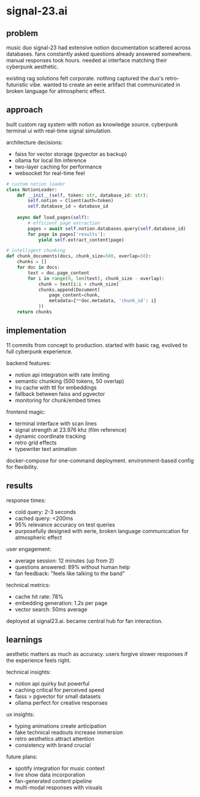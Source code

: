 # signal-23.ai

## problem

music duo signal-23 had extensive notion documentation scattered across databases. fans constantly asked questions already answered somewhere. manual responses took hours. needed ai interface matching their cyberpunk aesthetic.

existing rag solutions felt corporate. nothing captured the duo's retro-futuristic vibe. wanted to create an eerie artifact that communicated in broken language for atmospheric effect.

## approach

built custom rag system with notion as knowledge source. cyberpunk terminal ui with real-time signal simulation.

architecture decisions:
- faiss for vector storage (pgvector as backup)
- ollama for local llm inference
- two-layer caching for performance
- websocket for real-time feel

```python
# custom notion loader
class NotionLoader:
    def __init__(self, token: str, database_id: str):
        self.notion = Client(auth=token)
        self.database_id = database_id
        
    async def load_pages(self):
        # efficient page extraction
        pages = await self.notion.databases.query(self.database_id)
        for page in pages['results']:
            yield self.extract_content(page)

# intelligent chunking
def chunk_documents(docs, chunk_size=500, overlap=50):
    chunks = []
    for doc in docs:
        text = doc.page_content
        for i in range(0, len(text), chunk_size - overlap):
            chunk = text[i:i + chunk_size]
            chunks.append(Document(
                page_content=chunk,
                metadata={**doc.metadata, 'chunk_id': i}
            ))
    return chunks
```

## implementation

11 commits from concept to production. started with basic rag, evolved to full cyberpunk experience.

backend features:
- notion api integration with rate limiting
- semantic chunking (500 tokens, 50 overlap)
- lru cache with ttl for embeddings
- fallback between faiss and pgvector
- monitoring for chunk/embed times

frontend magic:
- terminal interface with scan lines
- signal strength at 23.976 khz (film reference)
- dynamic coordinate tracking
- retro grid effects
- typewriter text animation

docker-compose for one-command deployment. environment-based config for flexibility.

## results

response times:
- cold query: 2-3 seconds
- cached query: <200ms
- 95% relevance accuracy on test queries
- purposefully designed with eerie, broken language communication for atmospheric effect

user engagement:
- average session: 12 minutes (up from 2)
- questions answered: 89% without human help
- fan feedback: "feels like talking to the band"

technical metrics:
- cache hit rate: 78%
- embedding generation: 1.2s per page
- vector search: 50ms average

deployed at signal23.ai. became central hub for fan interaction.

## learnings

aesthetic matters as much as accuracy. users forgive slower responses if the experience feels right.

technical insights:
- notion api quirky but powerful
- caching critical for perceived speed
- faiss > pgvector for small datasets
- ollama perfect for creative responses

ux insights:
- typing animations create anticipation
- fake technical readouts increase immersion
- retro aesthetics attract attention
- consistency with brand crucial

future plans:
- spotify integration for music context
- live show data incorporation
- fan-generated content pipeline
- multi-modal responses with visuals